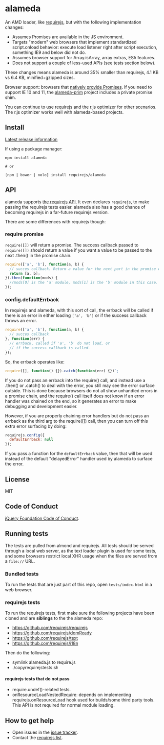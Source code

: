 # alameda

An AMD loader, like [requirejs](http://requirejs.org), but with the following
implementation changes:

* Assumes Promises are available in the JS environment.
* Targets "modern" web browsers that implement standardized script.onload behavior: execute load listener right after script execution, something IE9 and below did not do.
* Assumes browser support for Array.isArray, array extras, ES5 features.
* Does not support a couple of less-used APIs (see tests section below).

These changes means alameda is around 35% smaller than requirejs, 4.1 KB vs 6.4 KB, minified+gzipped sizes.

Browser support: browsers that [natively provide Promises](http://caniuse.com/#feat=promises). If you need to support IE 10 and 11, the [alameda-prim](https://github.com/requirejs/alameda-prim) project includes a private promise shim.

You can continue to use requirejs and the r.js optimizer for other scenarios.
The r.js optimizer works well with alameda-based projects.

## Install

[Latest release information](https://github.com/requirejs/alameda/releases)

If using a package manager:

```
npm install alameda

# or

[npm | bower | volo] install requirejs/alameda
```

## API

alameda supports [the requirejs API](http://requirejs.org/docs/api.html). It even
declares `requirejs`, to make passing the requirejs tests easier. alameda also
has a good chance of becoming requirejs in a far-future requirejs version.

There are some differences with requirejs though:

### require promise

`require([])` will return a promise. The success callback passed to `require([])` should return a value if you want a value to be passed to the next .then() in the promise chain.

```javascript
require(['a', 'b'], function(a, b) {
  // succes callback. Return a value for the next part in the promise chain.
  return [a, b];
}).then(function(mods) {
  //mods[0] is the 'a' module, mods[1] is the 'b' module in this case.
});
```

### config.defaultErrback

In requirejs and alameda, with this sort of call, the errback will be called if there is an error in either loading `['a', 'b']` or if the success callback throws an error.

```javascript
require(['a', 'b'], function(a, b) {
  // succes callback
}, function(err) {
  // errback, called if 'a', 'b' do not load, or
  // if the success callback is called.
});
```

So, the errback operates like:

```javascript
require([], function() {}).catch(function(err) {})`;
````

If you do not pass an errback into the require() call, and instead use a .then() or .catch() to deal with the error, you still may see the error surface outside. This is done because browsers do not all show unhandled errors in a promise chain, and the require() call itself does not know if an error handler was chained on the end, so it generates an error to make debugging and development easier.

However, if you are properly chaining error handlers but do not pass an errback as the third arg to the require([]) call, then you can turn off this extra error surfacing by doing:

```javascript
requirejs.config({
  defaultErrback: null
});
```

If you pass a function for the `defaultErrback` value, then that will be used instead of the default "delayedError" handler used by alameda to surface the error.

## License

MIT

## Code of Conduct

[jQuery Foundation Code of Conduct](https://jquery.org/conduct/).

## Running tests

The tests are pulled from almond and requirejs. All tests should be served
through a local web server, as the text loader plugin is used for some tests,
and some browsers restrict local XHR usage when the files are served from
a `file://` URL.

### Bundled tests

To run the tests that are just part of this repo, open `tests/index.html` in
a web browser.

### requirejs tests

To run the requirejs tests, first make sure the following projects have been cloned and are **siblings** to the the alameda repo:

* https://github.com/requirejs/requirejs
* https://github.com/requirejs/domReady
* https://github.com/requirejs/text
* https://github.com/requirejs/i18n

Then do the following:

* symlink alameda.js to require.js
* ./copyrequirejstests.sh

#### requirejs tests that do not pass

* require.undef()-related tests.
* onResourceLoadNestedRequire: depends on implementing requirejs.onResourceLoad
hook used for builds/some third party tools. This API is not required for normal
module loading.

## How to get help

* Open issues in the [issue tracker](https://github.com/requirejs/alameda/issues).
* Contact the [requirejs list](https://groups.google.com/group/requirejs).
